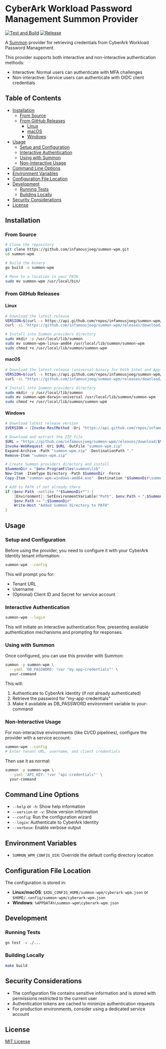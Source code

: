 # CyberArk Workload Password Management Summon Provider <!-- omit in toc -->

[![Test and Build](https://github.com/infamousjoeg/summon-wpm/actions/workflows/test-and-build.yml/badge.svg)](https://github.com/infamousjoeg/summon-wpm/actions/workflows/test-and-build.yml)
[![Release](https://github.com/infamousjoeg/summon-wpm/actions/workflows/release.yml/badge.svg)](https://github.com/infamousjoeg/summon-wpm/actions/workflows/release.yml)

A [Summon](https://github.com/cyberark/summon) provider for retrieving credentials from CyberArk Workload Password Management.

This provider supports both interactive and non-interactive authentication methods:
- Interactive: Normal users can authenticate with MFA challenges
- Non-interactive: Service users can authenticate with OIDC client credentials

## Table of Contents <!-- omit in toc -->

- [Installation](#installation)
  - [From Source](#from-source)
  - [From GitHub Releases](#from-github-releases)
    - [Linux](#linux)
    - [macOS](#macos)
    - [Windows](#windows)
- [Usage](#usage)
  - [Setup and Configuration](#setup-and-configuration)
  - [Interactive Authentication](#interactive-authentication)
  - [Using with Summon](#using-with-summon)
  - [Non-Interactive Usage](#non-interactive-usage)
- [Command Line Options](#command-line-options)
- [Environment Variables](#environment-variables)
- [Configuration File Location](#configuration-file-location)
- [Development](#development)
  - [Running Tests](#running-tests)
  - [Building Locally](#building-locally)
- [Security Considerations](#security-considerations)
- [License](#license)


## Installation

### From Source

```bash
# Clone the repository
git clone https://github.com/infamousjoeg/summon-wpm.git
cd summon-wpm

# Build the binary
go build -o summon-wpm

# Move to a location in your PATH
sudo mv summon-wpm /usr/local/bin/
```

### From GitHub Releases

#### Linux

```bash
# Download the latest release
VERSION=$(curl -s https://api.github.com/repos/infamousjoeg/summon-wpm/releases/latest | grep -Po '"tag_name": "\K[^"]*')
curl -sL "https://github.com/infamousjoeg/summon-wpm/releases/download/${VERSION}/summon-wpm-${VERSION#v}-linux-amd64.tar.gz" | tar xz

# Install into Summon providers directory
sudo mkdir -p /usr/local/lib/summon
sudo mv summon-wpm-linux-amd64 /usr/local/lib/summon/summon-wpm
sudo chmod +x /usr/local/lib/summon/summon-wpm
```

#### macOS

```bash
# Download the latest release (universal binary for both Intel and Apple Silicon)
VERSION=$(curl -s https://api.github.com/repos/infamousjoeg/summon-wpm/releases/latest | grep -Po '"tag_name": "\K[^"]*')
curl -sL "https://github.com/infamousjoeg/summon-wpm/releases/download/${VERSION}/summon-wpm-${VERSION#v}-darwin-universal.tar.gz" | tar xz

# Install into Summon providers directory
sudo mkdir -p /usr/local/lib/summon
sudo mv summon-wpm-darwin-universal /usr/local/lib/summon/summon-wpm
sudo chmod +x /usr/local/lib/summon/summon-wpm
```

#### Windows

```powershell
# Download latest release version
$VERSION = (Invoke-RestMethod -Uri "https://api.github.com/repos/infamousjoeg/summon-wpm/releases/latest").tag_name

# Download and extract the ZIP file
$URL = "https://github.com/infamousjoeg/summon-wpm/releases/download/$VERSION/summon-wpm-$($VERSION.Substring(1))-windows-amd64.zip"
Invoke-WebRequest -Uri $URL -OutFile "summon-wpm.zip"
Expand-Archive -Path "summon-wpm.zip" -DestinationPath "."
Remove-Item "summon-wpm.zip"

# Create Summon providers directory and install
$SummonDir = "$env:ProgramFiles\summon\lib"
New-Item -ItemType Directory -Path $SummonDir -Force
Copy-Item "summon-wpm-windows-amd64.exe" -Destination "$SummonDir\summon-wpm.exe"

# Add to PATH if not already there
if ($env:Path -notlike "*$SummonDir*") {
    [Environment]::SetEnvironmentVariable("Path", $env:Path + ";$SummonDir", [EnvironmentVariableTarget]::Machine)
    $env:Path += ";$SummonDir"
    Write-Host "Added Summon directory to PATH"
}
```

## Usage

### Setup and Configuration

Before using the provider, you need to configure it with your CyberArk Identity tenant information:

```bash
summon-wpm --config
```

This will prompt you for:
- Tenant URL
- Username
- (Optional) Client ID and Secret for service account

### Interactive Authentication

```bash
summon-wpm --login
```

This will initiate an interactive authentication flow, presenting available authentication mechanisms and prompting for responses.

### Using with Summon

Once configured, you can use this provider with Summon:

```bash
summon -p summon-wpm \
  --yaml 'DB_PASSWORD: !var "my-app-credentials"' \
  your-command
```

This will:
1. Authenticate to CyberArk Identity (if not already authenticated)
2. Retrieve the password for "my-app-credentials"
3. Make it available as DB_PASSWORD environment variable to your-command

### Non-Interactive Usage

For non-interactive environments (like CI/CD pipelines), configure the provider with a service account:

```bash
summon-wpm --config
# Enter tenant URL, username, and client credentials
```

Then use it as normal:

```bash
summon -p summon-wpm \
  --yaml 'API_KEY: !var "api-credentials"' \
  your-command
```

## Command Line Options

- `--help` or `-h`: Show help information
- `--version` or `-v`: Show version information
- `--config`: Run the configuration wizard
- `--login`: Authenticate to CyberArk Identity
- `--verbose`: Enable verbose output

## Environment Variables

- `SUMMON_WPM_CONFIG_DIR`: Override the default config directory location

## Configuration File Location

The configuration is stored in:
- **Linux/macOS**: `$XDG_CONFIG_HOME/summon-wpm/cyberark-wpm.json` or `$HOME/.config/summon-wpm/cyberark-wpm.json`
- **Windows**: `%APPDATA%\summon-wpm\cyberark-wpm.json`

## Development

### Running Tests

```bash
go test -v ./...
```

### Building Locally

```bash
make build
```

## Security Considerations

- The configuration file contains sensitive information and is stored with permissions restricted to the current user
- Authentication tokens are cached to minimize authentication requests
- For production environments, consider using a dedicated service account

## License

[MIT License](LICENSE)